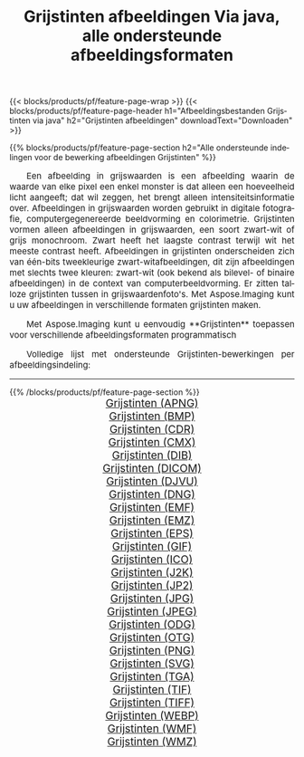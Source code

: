 ﻿---
title: Grijstinten afbeeldingen Via java, alle ondersteunde afbeeldingsformaten 
weight: 3920
url: /nl/java/grayscale 
lang: nl
langdirlevel: 2
locales: zh-hans,ja,it,ru,de,es,fr,nl,id,lt,pl,pt,vi,tr,ko,zh-hant,ar,hi,th,sv,cs,uk,he
description: Met behulp van Aspose.Imaging kunt u eenvoudig Grijstinten afbeeldingen maken via java
---

{{< blocks/products/pf/feature-page-wrap >}}
{{< blocks/products/pf/feature-page-header h1="Afbeeldingsbestanden Grijstinten via java" h2="Grijstinten afbeeldingen" downloadText="Downloaden" >}}


{{% blocks/products/pf/feature-page-section  h2="Alle ondersteunde indelingen voor de bewerking afbeeldingen Grijstinten" %}}
<p align="justify" style="text-indent:2em;font-size:15px;">
Een afbeelding in grijswaarden is een afbeelding waarin de waarde van elke pixel een enkel monster is dat alleen een hoeveelheid licht aangeeft; dat wil zeggen, het brengt alleen intensiteitsinformatie over. Afbeeldingen in grijswaarden worden gebruikt in digitale fotografie, computergegenereerde beeldvorming en colorimetrie. Grijstinten vormen alleen afbeeldingen in grijswaarden, een soort zwart-wit of grijs monochroom. Zwart heeft het laagste contrast terwijl wit het meeste contrast heeft. Afbeeldingen in grijstinten onderscheiden zich van één-bits tweekleurige zwart-witafbeeldingen, dit zijn afbeeldingen met slechts twee kleuren: zwart-wit (ook bekend als bilevel- of binaire afbeeldingen) in de context van computerbeeldvorming. Er zitten talloze grijstinten tussen in grijswaardenfoto's. Met Aspose.Imaging kunt u uw afbeeldingen in verschillende formaten grijstinten maken.
</p>
<p align="justify" style="text-indent:2em;font-size:15px;">
Met Aspose.Imaging kunt u eenvoudig **Grijstinten** toepassen voor verschillende afbeeldingsformaten programmatisch
</p>
<p align="justify" style="text-indent:2em;font-size:15px;">
Volledige lijst met ondersteunde Grijstinten-bewerkingen per afbeeldingsindeling:
</p>
<hr/>
{{% /blocks/products/pf/feature-page-section %}}
<div class="container-fluid productfamilypage bg-gray">
    <div class="convertypes bg-gray agp-content section">
        <div class="container">
		<div class="row other-converters" style="gap: 10px;font-size: 19px;text-align:center;">
		    <div class='col-md-2 other-converter remove-lp remove-rp'><a href="/imaging/nl/java/grayscale/apng" style="padding:15px;">Grijstinten (APNG)</a></div><div class='col-md-2 other-converter remove-lp remove-rp'><a href="/imaging/nl/java/grayscale/bmp" style="padding:15px;">Grijstinten (BMP)</a></div><div class='col-md-2 other-converter remove-lp remove-rp'><a href="/imaging/nl/java/grayscale/cdr" style="padding:15px;">Grijstinten (CDR)</a></div><div class='col-md-2 other-converter remove-lp remove-rp'><a href="/imaging/nl/java/grayscale/cmx" style="padding:15px;">Grijstinten (CMX)</a></div><div class='col-md-2 other-converter remove-lp remove-rp'><a href="/imaging/nl/java/grayscale/dib" style="padding:15px;">Grijstinten (DIB)</a></div><div class='col-md-2 other-converter remove-lp remove-rp'><a href="/imaging/nl/java/grayscale/dicom" style="padding:15px;">Grijstinten (DICOM)</a></div><div class='col-md-2 other-converter remove-lp remove-rp'><a href="/imaging/nl/java/grayscale/djvu" style="padding:15px;">Grijstinten (DJVU)</a></div><div class='col-md-2 other-converter remove-lp remove-rp'><a href="/imaging/nl/java/grayscale/dng" style="padding:15px;">Grijstinten (DNG)</a></div><div class='col-md-2 other-converter remove-lp remove-rp'><a href="/imaging/nl/java/grayscale/emf" style="padding:15px;">Grijstinten (EMF)</a></div><div class='col-md-2 other-converter remove-lp remove-rp'><a href="/imaging/nl/java/grayscale/emz" style="padding:15px;">Grijstinten (EMZ)</a></div><div class='col-md-2 other-converter remove-lp remove-rp'><a href="/imaging/nl/java/grayscale/eps" style="padding:15px;">Grijstinten (EPS)</a></div><div class='col-md-2 other-converter remove-lp remove-rp'><a href="/imaging/nl/java/grayscale/gif" style="padding:15px;">Grijstinten (GIF)</a></div><div class='col-md-2 other-converter remove-lp remove-rp'><a href="/imaging/nl/java/grayscale/ico" style="padding:15px;">Grijstinten (ICO)</a></div><div class='col-md-2 other-converter remove-lp remove-rp'><a href="/imaging/nl/java/grayscale/j2k" style="padding:15px;">Grijstinten (J2K)</a></div><div class='col-md-2 other-converter remove-lp remove-rp'><a href="/imaging/nl/java/grayscale/jp2" style="padding:15px;">Grijstinten (JP2)</a></div><div class='col-md-2 other-converter remove-lp remove-rp'><a href="/imaging/nl/java/grayscale/jpg" style="padding:15px;">Grijstinten (JPG)</a></div><div class='col-md-2 other-converter remove-lp remove-rp'><a href="/imaging/nl/java/grayscale/jpeg" style="padding:15px;">Grijstinten (JPEG)</a></div><div class='col-md-2 other-converter remove-lp remove-rp'><a href="/imaging/nl/java/grayscale/odg" style="padding:15px;">Grijstinten (ODG)</a></div><div class='col-md-2 other-converter remove-lp remove-rp'><a href="/imaging/nl/java/grayscale/otg" style="padding:15px;">Grijstinten (OTG)</a></div><div class='col-md-2 other-converter remove-lp remove-rp'><a href="/imaging/nl/java/grayscale/png" style="padding:15px;">Grijstinten (PNG)</a></div><div class='col-md-2 other-converter remove-lp remove-rp'><a href="/imaging/nl/java/grayscale/svg" style="padding:15px;">Grijstinten (SVG)</a></div><div class='col-md-2 other-converter remove-lp remove-rp'><a href="/imaging/nl/java/grayscale/tga" style="padding:15px;">Grijstinten (TGA)</a></div><div class='col-md-2 other-converter remove-lp remove-rp'><a href="/imaging/nl/java/grayscale/tif" style="padding:15px;">Grijstinten (TIF)</a></div><div class='col-md-2 other-converter remove-lp remove-rp'><a href="/imaging/nl/java/grayscale/tiff" style="padding:15px;">Grijstinten (TIFF)</a></div><div class='col-md-2 other-converter remove-lp remove-rp'><a href="/imaging/nl/java/grayscale/webp" style="padding:15px;">Grijstinten (WEBP)</a></div><div class='col-md-2 other-converter remove-lp remove-rp'><a href="/imaging/nl/java/grayscale/wmf" style="padding:15px;">Grijstinten (WMF)</a></div><div class='col-md-2 other-converter remove-lp remove-rp'><a href="/imaging/nl/java/grayscale/wmz" style="padding:15px;">Grijstinten (WMZ)</a></div>
                </div>
        </div>
    </div>
</div>
<br/>
